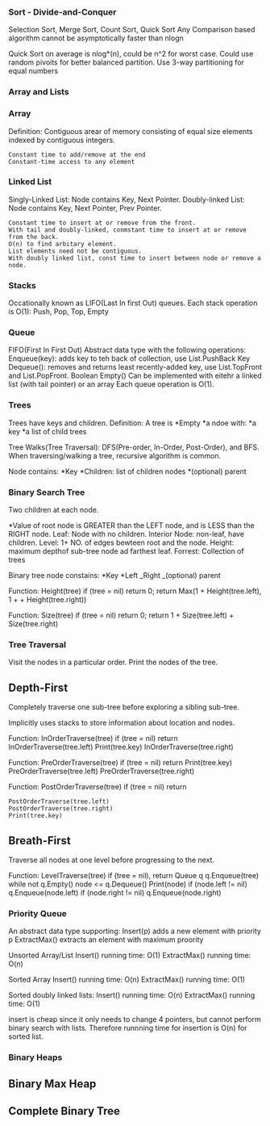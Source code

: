 ### Sort - Divide-and-Conquer

Selection Sort, Merge Sort, Count Sort, Quick Sort
Any Comparison based algorithm cannot be asymptotically faster than nlogn

Quick Sort on average is nlog\*(n), could be n^2 for worst case.
Could use random pivoits for better balanced partition.
Use 3-way partitioning for equal numbers

### Array and Lists

### Array

Definition: Contiguous arear of memory consisting of equal size elements indexed by contiguous integers.

    Constant time to add/remove at the end
    Constant-time access to any element

### Linked List

Singly-Linked List: Node contains Key, Next Pointer.
Doubly-linked List: Node contains Key, Next Pointer, Prev Pointer.

    Constant time to insert at or remove from the front.
    With tail and doubly-linked, conmstant time to insert at or remove from the back.
    O(n) to find arbitary element.
    List elements need not be contiguous.
    With doubly linked list, const time to insert between node or remove a node.

### Stacks

Occationally known as LIFO(Last In first Out) queues.
Each stack operation is O(1): Push, Pop, Top, Empty

### Queue

FIFO(First In First Out)
Abstract data type with the following operations:
Enqueue(key): adds key to teh back of collection, use List.PushBack
Key Dequeue(): removes and returns least recently-added key, use List.TopFront and List.PopFront.
Boolean Empty()
Can be implemented with eitehr a linked list (with tail pointer) or an array
Each queue operation is O(1).

### Trees

Trees have keys and children.
Definition: A tree is
*Empty
*a ndoe with:
*a key
*a list of child trees

Tree Walks(Tree Traversal): DFS(Pre-order, In-Order, Post-Order), and BFS.
When traversing/walking a tree, recursive algorithm is common.

Node contains:
*Key
*Children: list of children nodes
\*(optional) parent

### Binary Search Tree

Two children at each node.

\*Value of root node is GREATER than the LEFT node, and is LESS than the RIGHT node.
Leaf: Node with no children.
Interior Node: non-leaf, have children.
Level: 1+ NO. of edges bewteen root and the node.
Height: maximum depthof sub-tree node ad farthest leaf.
Forrest: Collection of trees

Binary tree node constains:
*Key
*Left
_Right
_(optional) parent

Function: Height(tree)
if (tree = nil)
return 0;
return Max(1 + Height(tree.left), 1 + + Height(tree.right))

Function: Size(tree)
if (tree = nil)
return 0;
return 1 + Size(tree.left) + Size(tree.right)

### Tree Traversal

Visit the nodes in a particular order.
Print the nodes of the tree.

## Depth-First

Completely traverse one sub-tree before exploring a sibling sub-tree.

Implicitly uses stacks to store information about location and nodes.

Function: InOrderTraverse(tree)
if (tree = nil)
return
InOrderTraverse(tree.left)
Print(tree.key)
InOrderTraverse(tree.right)

Function: PreOrderTraverse(tree)
if (tree = nil)
return
Print(tree.key)
PreOrderTraverse(tree.left)
PreOrderTraverse(tree.right)

Function: PostOrderTraverse(tree)
if (tree = nil)
return

    PostOrderTraverse(tree.left)
    PostOrderTraverse(tree.right)
    Print(tree.key)

## Breath-First

Traverse all nodes at one level before progressing to the next.

Function: LevelTraverse(tree)
if (tree = nil), return
Queue q
q.Enqueue(tree)
while not q.Empty()
node <= q.Dequeue()
Print(node)
if (node.left != nil)
q.Enqueue(node.left)
if (node.right != nil)
q.Enqueue(node.right)

### Priority Queue

An abstract data type supporting:
Insert(p) adds a new element with priority p
ExtractMax() extracts an element with maximum proority

Unsorted Array/List
Insert() running time: O(1)
ExtractMax() running time: O(n)

Sorted Array
Insert() running time: O(n)
ExtractMax() running time: O(1)

Sorted doubly linked lists:
Insert() running time: O(n)
ExtractMax() running time: O(1)

insert is cheap since it only needs to change 4 pointers, but cannot perform binary search with lists. Therefore runnning time for insertion is O(n) for sorted list.

### Binary Heaps

## Binary Max Heap

## Complete Binary Tree
